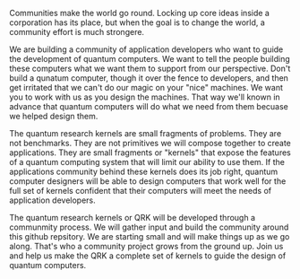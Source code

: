 Communities make the world go round.   Locking up core ideas inside a corporation has its place, but when the goal is to change the world, a community effort is much strongere.  

We are building a community of application developers who want to guide the development of quantum computers.  We want to tell the people building these computers what we want them to support from our perspective.  Don't build a qunatum computer, though it over the fence to developers, and then get irritated that we can't do our magic on your "nice" machines.  We want you to work with us as you design the machines.  That way we'll known in advance that quantum computers will do what we need from them becuase we helped design them.

The quantum research kernels are small fragments of problems. They are not benchmarks.   They are not primitives we will compose together to create applications.  They are small fragments or "kernels" that expose the features of a quantum computing system that will limit our ability to use them.  If the applications community behind these kernels does its job right, quantum computer designers will be able to design computers that work well for the full set of kernels confident that their computers will meet the needs of application developers.

The quantum research kernels or QRK will be developed through a communmity process.  We will gather input and build the community around this github repsitory.   We are starting small and will make things up as we go along.  That's who a community project grows from the ground up.  Join us and help us make the QRK a complete set of kernels to guide the design of quantum computers.
